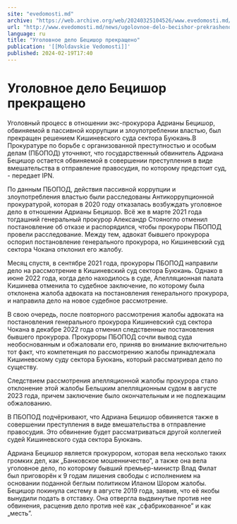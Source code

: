 ```yaml
---
site: "evedomosti.md"
archive: "https://web.archive.org/web/20240325104526/www.evedomosti.md/news/ugolovnoe-delo-becishor-prekrasheno"
url: "http://www.evedomosti.md/news/ugolovnoe-delo-becishor-prekrasheno"
language: ru
title: "Уголовное дело Бецишор прекращено"
publication: '[[Moldavskie Vedomosti]]'
published: 2024-02-19T17:40
---
```


# Уголовное дело Бецишор прекращено

Уголовный процесс в отношении экс-прокурора Адрианы Бецишор, обвиняемой в пассивной коррупции и злоупотреблении властью, был прекращен решением Кишиневского суда сектора Буюкань.В Прокуратуре по борьбе с организованной преступностью и особым делам (ПБОПОД) уточняют, что государственный обвинитель Адриана Бецишор остается обвиняемой в совершении преступления в виде вмешательства в отправление правосудия, по которому предстоит суд, - передает IPN.

По данным ПБОПОД, действия пассивной коррупции и злоупотребления властью были расследованы Антикоррупционной прокуратурой, которая в 2020 году отказалась возбуждать уголовное дело в отношении Адрианы Бецишор. Всё же в марте 2021 года тогдашний генеральный прокурор Александр Стояногло отменил постановление об отказе и распорядился, чтобы прокуроры ПБОПОД провели расследование. Между тем, адвокат бывшего прокурора оспорил постановление генерального прокурора, но Кишиневский суд сектора Чокана отклонил его жалобу.

Месяц спустя, в сентябре 2021 года, прокуроры ПБОПОД направили дело на рассмотрение в Кишиневский суд сектора Буюкань. Однако в июне 2022 года, когда дело находилось в суде, Апелляционная палата Кишинева отменила то судебное заключение, по которому была отклонена жалоба адвоката на постановления генерального прокурора, и направила дело на новое судебное рассмотрение.

В свою очередь, после повторного рассмотрения жалобы адвоката на постановления генерального прокурора Кишиневский суд сектора Чокана в декабре 2022 года отменил следственные постановления бывшего прокурора. Прокуроры ПБОПОД сочли вывод суда необоснованным и обжаловали его, приняв во внимание включительно тот факт, что компетенция по рассмотрению жалобы принадлежала Кишиневскому суду сектора Буюкань, который рассматривал дело по существу.

Следствием рассмотрения апелляционной жалобы прокурора стало отклонение этой жалобы Бельцким апелляционным судом в августе 2023 года, причем заключение было окончательным и не подлежащим обжалованию.

В ПБОПОД подчёркивают, что Адриана Бецишор обвиняется также в совершении преступления в виде вмешательства в отправление правосудия. Это обвинение будет рассматриваться другой коллегией судей Кишиневского суда сектора Буюкань.

Адриана Бецишор является прокурором, которая вела несколько таких громких дел, как „Банковское мошенничество”, а также она вела уголовное дело, по которому бывший премьер-министр Влад Филат был приговорён к 9 годам лишения свободы с исполнением на основании поданной беглым политиком Иланом Шором жалобы. Бецишор покинула систему в августе 2019 года, заявив, что её якобы вынудили подать в отставку. Она отвергла выдвинутые против нее обвинения, расценив дело против неё как „сфабрикованное” и как „месть”.